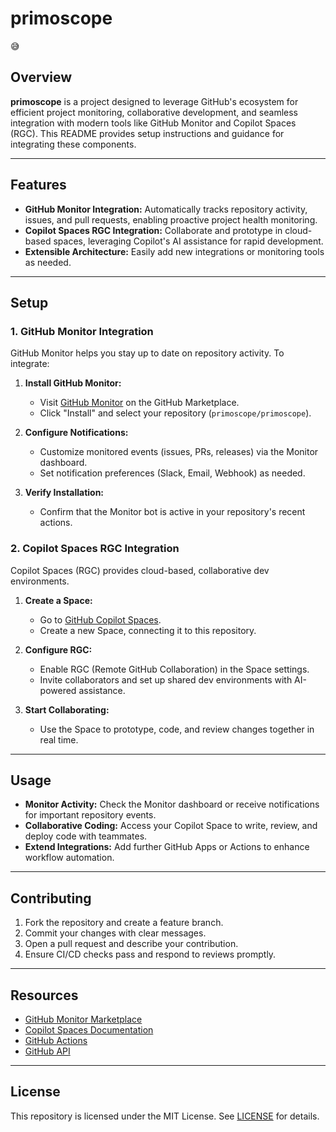 # primoscope

😅

## Overview

**primoscope** is a project designed to leverage GitHub's ecosystem for efficient project monitoring, collaborative development, and seamless integration with modern tools like GitHub Monitor and Copilot Spaces (RGC). This README provides setup instructions and guidance for integrating these components.

---

## Features

- **GitHub Monitor Integration:** Automatically tracks repository activity, issues, and pull requests, enabling proactive project health monitoring.
- **Copilot Spaces RGC Integration:** Collaborate and prototype in cloud-based spaces, leveraging Copilot's AI assistance for rapid development.
- **Extensible Architecture:** Easily add new integrations or monitoring tools as needed.

---

## Setup

### 1. GitHub Monitor Integration

GitHub Monitor helps you stay up to date on repository activity. To integrate:

1. **Install GitHub Monitor:**
   - Visit [GitHub Monitor](https://github.com/marketplace/github-monitor) on the GitHub Marketplace.
   - Click "Install" and select your repository (`primoscope/primoscope`).

2. **Configure Notifications:**
   - Customize monitored events (issues, PRs, releases) via the Monitor dashboard.
   - Set notification preferences (Slack, Email, Webhook) as needed.

3. **Verify Installation:**
   - Confirm that the Monitor bot is active in your repository's recent actions.

### 2. Copilot Spaces RGC Integration

Copilot Spaces (RGC) provides cloud-based, collaborative dev environments.

1. **Create a Space:**
   - Go to [GitHub Copilot Spaces](https://github.com/features/copilot-spaces).
   - Create a new Space, connecting it to this repository.

2. **Configure RGC:**
   - Enable RGC (Remote GitHub Collaboration) in the Space settings.
   - Invite collaborators and set up shared dev environments with AI-powered assistance.

3. **Start Collaborating:**
   - Use the Space to prototype, code, and review changes together in real time.

---

## Usage

- **Monitor Activity:** Check the Monitor dashboard or receive notifications for important repository events.
- **Collaborative Coding:** Access your Copilot Space to write, review, and deploy code with teammates.
- **Extend Integrations:** Add further GitHub Apps or Actions to enhance workflow automation.

---

## Contributing

1. Fork the repository and create a feature branch.
2. Commit your changes with clear messages.
3. Open a pull request and describe your contribution.
4. Ensure CI/CD checks pass and respond to reviews promptly.

---

## Resources

- [GitHub Monitor Marketplace](https://github.com/marketplace/github-monitor)
- [Copilot Spaces Documentation](https://docs.github.com/en/copilot/copilot-spaces)
- [GitHub Actions](https://docs.github.com/en/actions)
- [GitHub API](https://docs.github.com/en/rest)

---

## License

This repository is licensed under the MIT License. See [LICENSE](LICENSE) for details.
